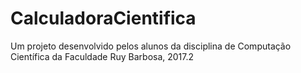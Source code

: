 # CalculadoraCientifica
Um projeto desenvolvido pelos alunos da disciplina de Computação Científica da Faculdade Ruy Barbosa, 2017.2
